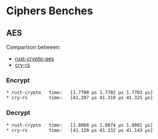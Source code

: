 # Ciphers Benches

## AES

Comparison between:
- [rust-crypto-aes](https://crates.io/crates/aes)
- [cry-rs](https://github.com/davxy/cry)

### Encrypt

```
* rust-crypto   time:   [1.7700 µs 1.7702 µs 1.7703 µs]
* cry-rs        time:   [41.297 µs 41.310 µs 41.325 µs]
```

### Decrypt

```
* rust-crypto   time:   [1.8068 µs 1.8074 µs 1.8081 µs]
* cry-rs        time:   [41.120 µs 41.132 µs 41.143 µs]
```
